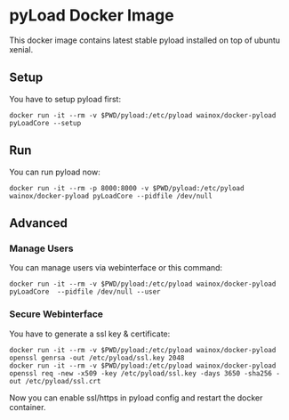 # pyLoad Docker Image

This docker image contains latest stable pyload installed on top of ubuntu xenial.

## Setup

You have to setup pyload first:
`````
docker run -it --rm -v $PWD/pyload:/etc/pyload wainox/docker-pyload pyLoadCore --setup
`````

## Run

You can run pyload now:
`````
docker run -it --rm -p 8000:8000 -v $PWD/pyload:/etc/pyload wainox/docker-pyload pyLoadCore --pidfile /dev/null
`````

## Advanced

### Manage Users
You can manage users via webinterface or this command:
`````
docker run -it --rm -v $PWD/pyload:/etc/pyload wainox/docker-pyload pyLoadCore  --pidfile /dev/null --user
`````

### Secure Webinterface

You have to generate a ssl key & certificate:
`````
docker run -it --rm -v $PWD/pyload:/etc/pyload wainox/docker-pyload openssl genrsa -out /etc/pyload/ssl.key 2048
docker run -it --rm -v $PWD/pyload:/etc/pyload wainox/docker-pyload openssl req -new -x509 -key /etc/pyload/ssl.key -days 3650 -sha256 -out /etc/pyload/ssl.crt
`````

Now you can enable ssl/https in pyload config and restart the docker container.
